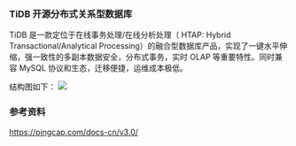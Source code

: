 ### TiDB 开源分布式关系型数据库

TiDB 是一款定位于在线事务处理/在线分析处理（ HTAP: Hybrid Transactional/Analytical Processing）的融合型数据库产品，实现了一键水平伸缩，强一致性的多副本数据安全，分布式事务，实时 OLAP 等重要特性。同时兼容 MySQL 协议和生态，迁移便捷，运维成本极低。

结构图如下：
![](https://pingcap.com/images/docs-cn/tidb-architecture.png)
### 参考资料
https://pingcap.com/docs-cn/v3.0/